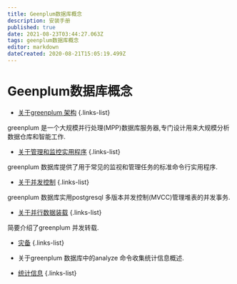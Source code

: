 ```yaml
---
title: Geenplum数据库概念
description: 安装手册
published: true
date: 2021-08-23T03:44:27.063Z
tags: geenplum数据库概念
editor: markdown
dateCreated: 2020-08-21T15:05:19.499Z
---
```


# Geenplum数据库概念

 - [关于greenplum 架构](/zh/greenplum/系统管理/Geenplum数据库概念/关于greenplum架构)
{.links-list}

greenplum 是一个大规模并行处理(MPP)数据库服务器,专门设计用来大规模分析数据仓库和智能工作.

 - [关于管理和监控实用程序](/zh/greenplum/系统管理/Geenplum数据库概念/关于管理和监控实用程序)
{.links-list}

greenplum 数据库提供了用于常见的监视和管理任务的标准命令行实用程序.


 - [关于并发控制](/zh/greenplum/系统管理/Geenplum数据库概念/关于并发控制)
{.links-list}

greenplum 数据库实用postgresql 多版本并发控制(MVCC)管理堆表的并发事务.

 - [关于并行数据装载](/zh/greenplum/系统管理/Geenplum数据库概念/关于并行数据装载)
{.links-list}

简要介绍了greenplum 并发转载.



 - [灾备](/zh/greenplum/系统管理/Geenplum数据库概念/灾备)
{.links-list}

- 关于greenplum 数据库中的analyze 命令收集统计信息概述.

- [统计信息](/zh/greenplum/系统管理/Geenplum数据库概念/统计信息)
{.links-list}